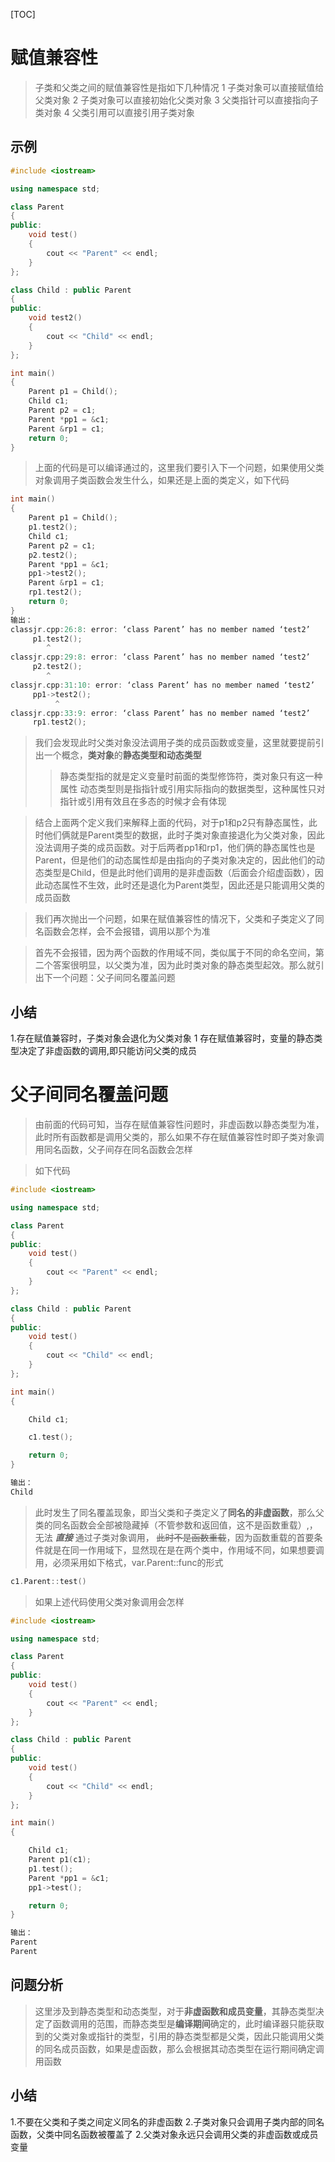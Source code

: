 [TOC]

# 赋值兼容性

> 子类和父类之间的赋值兼容性是指如下几种情况
1 子类对象可以直接赋值给父类对象
2 子类对象可以直接初始化父类对象
3 父类指针可以直接指向子类对象
4 父类引用可以直接引用子类对象

## 示例

```C++
#include <iostream>

using namespace std;

class Parent
{
public:
    void test()
    {
        cout << "Parent" << endl;
    }
};

class Child : public Parent
{
public:
    void test2()
    {
        cout << "Child" << endl;
    }
};

int main()
{
    Parent p1 = Child();
    Child c1;
    Parent p2 = c1;
    Parent *pp1 = &c1;
    Parent &rp1 = c1;
    return 0;
}

```

> 上面的代码是可以编译通过的，这里我们要引入下一个问题，如果使用父类对象调用子类函数会发生什么，如果还是上面的类定义，如下代码

```C++
int main()
{
    Parent p1 = Child();
    p1.test2();
    Child c1;
    Parent p2 = c1;
    p2.test2();
    Parent *pp1 = &c1;
    pp1->test2();
    Parent &rp1 = c1;
    rp1.test2();
    return 0;
}
输出：
classjr.cpp:26:8: error: ‘class Parent’ has no member named ‘test2’
     p1.test2();
        ^
classjr.cpp:29:8: error: ‘class Parent’ has no member named ‘test2’
     p2.test2();
        ^
classjr.cpp:31:10: error: ‘class Parent’ has no member named ‘test2’
     pp1->test2();
          ^
classjr.cpp:33:9: error: ‘class Parent’ has no member named ‘test2’
     rp1.test2();

```

> 我们会发现此时父类对象没法调用子类的成员函数或变量，这里就要提前引出一个概念，**类对象**的**静态类型和动态类型**
>> 静态类型指的就是定义变量时前面的类型修饰符，类对象只有这一种属性
>> 动态类型则是指指针或引用实际指向的数据类型，这种属性只对指针或引用有效且在多态的时候才会有体现

> 结合上面两个定义我们来解释上面的代码，对于p1和p2只有静态属性，此时他们俩就是Parent类型的数据，此时子类对象直接退化为父类对象，因此没法调用子类的成员函数。对于后两者pp1和rp1，他们俩的静态属性也是Parent，但是他们的动态属性却是由指向的子类对象决定的，因此他们的动态类型是Child，但是此时他们调用的是非虚函数（后面会介绍虚函数），因此动态属性不生效，此时还是退化为Parent类型，因此还是只能调用父类的成员函数

> 我们再次抛出一个问题，如果在赋值兼容性的情况下，父类和子类定义了同名函数会怎样，会不会报错，调用以那个为准

> 首先不会报错，因为两个函数的作用域不同，类似属于不同的命名空间，第二个答案很明显，以父类为准，因为此时类对象的静态类型起效。那么就引出下一个问题：父子间同名覆盖问题

## 小结

1.存在赋值兼容时，子类对象会退化为父类对象
1 存在赋值兼容时，变量的静态类型决定了非虚函数的调用,即只能访问父类的成员

# 父子间同名覆盖问题

> 由前面的代码可知，当存在赋值兼容性问题时，非虚函数以静态类型为准，此时所有函数都是调用父类的，那么如果不存在赋值兼容性时即子类对象调用同名函数，父子间存在同名函数会怎样

> 如下代码

```C++
#include <iostream>

using namespace std;

class Parent
{
public:
    void test()
    {
        cout << "Parent" << endl;
    }
};

class Child : public Parent
{
public:
    void test()
    {
        cout << "Child" << endl;
    }
};

int main()
{

    Child c1;

    c1.test();

    return 0;
}

输出：
Child

```

> 此时发生了同名覆盖现象，即当父类和子类定义了**同名的非虚函数**，那么父类的同名函数会全部被隐藏掉（不管参数和返回值，这不是函数重载）,，无法 ***直接*** 通过子类对象调用， ~~此时不是函数重载~~，因为函数重载的首要条件就是在同一作用域下，显然现在是在两个类中，作用域不同，如果想要调用，必须采用如下格式，var.Parent::func的形式

```C++
c1.Parent::test()

```

> 如果上述代码使用父类对象调用会怎样

```C++
#include <iostream>

using namespace std;

class Parent
{
public:
    void test()
    {
        cout << "Parent" << endl;
    }
};

class Child : public Parent
{
public:
    void test()
    {
        cout << "Child" << endl;
    }
};

int main()
{

    Child c1;
    Parent p1(c1);
    p1.test();
    Parent *pp1 = &c1;
    pp1->test();

    return 0;
}

输出：
Parent
Parent
```

## 问题分析

> 这里涉及到静态类型和动态类型，对于**非虚函数和成员变量**，其静态类型决定了函数调用的范围，而静态类型是**编译期间**确定的，此时编译器只能获取到的父类对象或指针的类型，引用的静态类型都是父类，因此只能调用父类的同名成员函数，如果是虚函数，那么会根据其动态类型在运行期间确定调用函数

## 小结

1.不要在父类和子类之间定义同名的非虚函数
2.子类对象只会调用子类内部的同名函数，父类中同名函数被覆盖了
2.父类对象永远只会调用父类的非虚函数或成员变量
